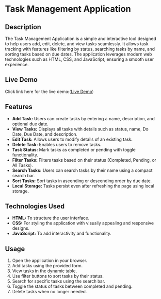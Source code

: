 # Task Management Application

## Description
The Task Management Application is a simple and interactive tool designed to help users add, edit, delete, and view tasks seamlessly. It allows task tracking with features like filtering by status, searching tasks by name, and sorting tasks based on due dates. The application leverages modern web technologies such as HTML, CSS, and JavaScript, ensuring a smooth user experience.

## Live Demo
Click link here for the live demo:([Live Demo](https://harikaran007.github.io/TaskManagementApp/))

## Features
- **Add Task:** Users can create tasks by entering a name, description, and optional due date.
- **View Tasks:** Displays all tasks with details such as status, name, Do Date, Due Date, and description.
- **Edit Task:** Allows users to modify details of an existing task.
- **Delete Task:** Enables users to remove tasks.
- **Task Status:** Mark tasks as completed or pending with toggle functionality.
- **Filter Tasks:** Filters tasks based on their status (Completed, Pending, or All Tasks).
- **Search Tasks:** Users can search tasks by their name using a compact search bar.
- **Sort Tasks:** Sort tasks in ascending or descending order by due date.
- **Local Storage:** Tasks persist even after refreshing the page using local storage.

## Technologies Used
- **HTML:** To structure the user interface.
- **CSS:** For styling the application with visually appealing and responsive designs.
- **JavaScript:** To add interactivity and functionality.

## Usage
1. Open the application in your browser.
2. Add tasks using the provided form.
3. View tasks in the dynamic table.
4. Use filter buttons to sort tasks by their status.
5. Search for specific tasks using the search bar.
6. Toggle the status of tasks between completed and pending.
7. Delete tasks when no longer needed.
